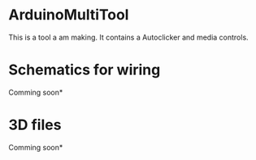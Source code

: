 # ArduinoMultiTool
This is a tool a am making. It contains a Autoclicker and media controls.

# Schematics for wiring
Comming soon*

# 3D files 
Comming soon*
